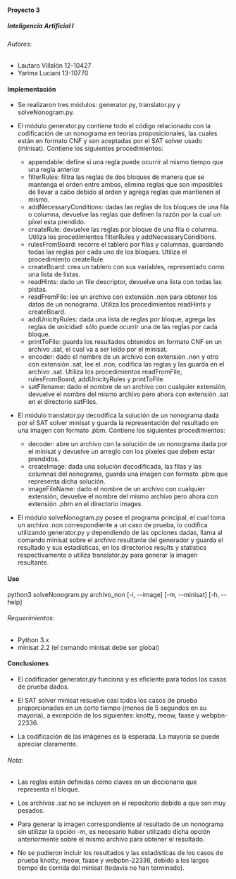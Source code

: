 #### Proyecto 3

##### Inteligencia Artificial I 

###### Autores:
* Lautaro Villalón 12-10427
* Yarima Luciani 13-10770


#### Implementación 

* Se realizaron tres módulos: generator.py, translator.py y solveNonogram.py.

* El módulo generator.py contiene todo el código relacionado con la codificación de un nonograma en teorías proposicionales, las cuales están en formato CNF y son aceptadas por el SAT solver usado (minisat). Contiene los siguientes procedimientos:
  * appendable: define si una regla puede ocurrir al mismo tiempo que una regla anterior
  * filterRules: filtra las reglas de dos bloques de manera que se mantenga el orden entre ambos, elimina reglas que son imposibles de llevar a cabo debido al orden y agrega reglas que mantienen al mismo. 
  * addNecessaryConditions: dadas las reglas de los bloques de una fila o columna, devuelve las reglas que definen la razón por la cual un píxel esta prendido. 
  * createRule: devuelve las reglas por bloque de una fila o columna. Utiliza los procedimientos filterRules y addNecessaryConditions. 
  * rulesFromBoard: recorre el tablero por filas y columnas, guardando todas las reglas por cada uno de los bloques. Utiliza el procedimiento createRule.
  * createBoard: crea un tablero con sus variables, representado como una lista de listas.
  * readHints: dado un file descriptor, devuelve una lista con todas las pistas. 
  * readFromFile: lee un archivo con extensión .non para obtener los datos de un nonograma. Utiliza los procedimientos readHints y createBoard. 
  * addUnicityRules: dada una lista de reglas por bloque, agrega las reglas de unicidad: sólo puede ocurrir una de las reglas por cada bloque. 
  * printToFile: guarda los resultados obtenidos en formato CNF en un archivo .sat, el cual va a ser leído por el minisat.  
  * encoder: dado el nombre de un archivo con extensión .non y otro con extensión .sat, lee el .non, codifica las reglas y las guarda en el archivo .sat. Utiliza los procedimientos readFromFile, rulesFromBoard, addUnicityRules y printToFile. 
  * satFilename: dado el nombre de un archivo con cualquier extensión, devuelve el nombre del mismo archivo pero ahora con extensión .sat en el directorio satFiles. 

 * El módulo translator.py decodifica la solución de un nonograma dada por el SAT solver minisat y guarda la representación del resultado en una imagen con formato .pbm. Contiene los siguientes procedimientos:
   * decoder: abre un archivo con la solución de un nonograma dada por el minisat y devuelve un arreglo con los píxeles que deben estar prendidos. 
   * createImage: dada una solución decodificada, las filas y las columnas del nonograma, guarda una imagen con formato .pbm que representa dicha solución. 
   * imageFileName: dado el nombre de un archivo con cualquier extensión, devuelve el nombre del mismo archivo pero ahora con extensión .pbm en el directorio images. 

* El módulo solveNonogram.py posee el programa principal, el cual toma un archivo .non correspondiente a un caso de prueba, lo codifica utilizando generator.py y dependiendo de las opciones dadas, llama al comando minisat sobre el archivo resultante del generador y guarda el resultado y sus estadísticas, en los directorios results y statistics respectivamente o utiliza translator.py para generar la imagen resultante. 


#### Uso

python3 solveNonogram.py archivo_non [-i, --image] [-m, --minisat] [-h, --help]

###### Requerimientos: 

* Python 3.x
* minisat 2.2 (el comando minisat debe ser global)


#### Conclusiones 

* El codificador generator.py funciona y es eficiente para todos los casos de prueba dados. 

* El SAT solver minisat resuelve casi todos los casos de prueba proporcionados en un corto tiempo (menos de 5 segundos en su mayoría), a excepción de los siguientes: knotty, meow, faase y webpbn-22336.  

* La codificación de las imágenes es la esperada. La mayoría se puede apreciar claramente. 


###### Nota: 

* Las reglas están definidas como claves en un diccionario que representa el bloque.

* Los archivos .sat no se incluyen en el repositorio debido a que son muy pesados. 

* Para generar la imagen correspondiente al resultado de un nonograma sin utilizar la opción -m, es necesario haber utilizado dicha opción anteriormente sobre el mismo archivo para obtener el resultado.

* No se pudieron incluir los resultados y las estadísticas de los casos de prueba knotty, meow, faase y webpbn-22336, debido a los largos tiempo de corrida del minisat (todavía no han terminado). 